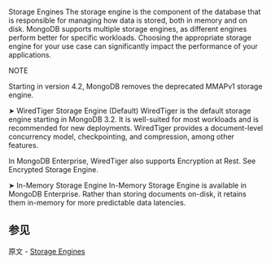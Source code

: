 Storage Engines
The storage engine is the component of the database that is responsible for managing how data is stored, both in memory and on disk. MongoDB supports multiple storage engines, as different engines perform better for specific workloads. Choosing the appropriate storage engine for your use case can significantly impact the performance of your applications.

NOTE

Starting in version 4.2, MongoDB removes the deprecated MMAPv1 storage engine.

➤ WiredTiger Storage Engine (Default)
WiredTiger is the default storage engine starting in MongoDB 3.2. It is well-suited for most workloads and is recommended for new deployments. WiredTiger provides a document-level concurrency model, checkpointing, and compression, among other features.

In MongoDB Enterprise, WiredTiger also supports Encryption at Rest. See Encrypted Storage Engine.

➤ In-Memory Storage Engine
In-Memory Storage Engine is available in MongoDB Enterprise. Rather than storing documents on-disk, it retains them in-memory for more predictable data latencies.

## 参见

原文 - [Storage Engines]( https://docs.mongodb.com/manual/core/storage-engines/ )

